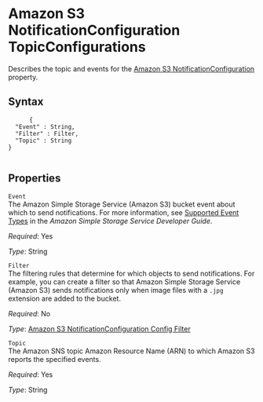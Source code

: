 Amazon S3 NotificationConfiguration TopicConfigurations
=======================================================

Describes the topic and events for the [Amazon S3 NotificationConfiguration](aws-properties-s3-bucket-notificationconfig.html "Amazon S3 NotificationConfiguration") property.

Syntax
------

``` {.programlisting}
      {
  "Event" : String,
  "Filter" : Filter,
  "Topic" : String 
}
    
```

Properties
----------

 `Event`   
The Amazon Simple Storage Service (Amazon S3) bucket event about which to send notifications. For more information, see [Supported Event Types](http://docs.aws.amazon.com/AmazonS3/latest/dev/NotificationHowTo.html) in the *Amazon Simple Storage Service Developer Guide*.

*Required*: Yes

*Type*: String

 `Filter`   
The filtering rules that determine for which objects to send notifications. For example, you can create a filter so that Amazon Simple Storage Service (Amazon S3) sends notifications only when image files with a `.jpg` extension are added to the bucket.

*Required*: No

*Type*: [Amazon S3 NotificationConfiguration Config Filter](aws-properties-s3-bucket-notificationconfiguration-config-filter.html "Amazon S3 NotificationConfiguration Config Filter")

 `Topic`   
The Amazon SNS topic Amazon Resource Name (ARN) to which Amazon S3 reports the specified events.

*Required*: Yes

*Type*: String



